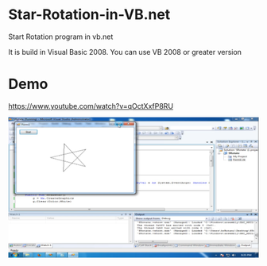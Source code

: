 # Star-Rotation-in-VB.net

Start Rotation program in vb.net

It is build in Visual Basic 2008. You can use VB 2008 or greater version 

# Demo

https://www.youtube.com/watch?v=qOctXxfP8RU

[![Rotation Video On Youtube](https://raw.githubusercontent.com/KartikButani/Star-Rotation-in-VB.net/master/rotation.png)](https://www.youtube.com/watch?v=qOctXxfP8RU)
